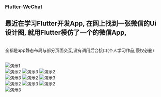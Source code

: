 ### Flutter-WeChat
## 最近在学习Flutter开发App, 在网上找到一张微信的Ui设计图, 就用Flutter模仿了一个的微信App, 
<br>
全都是app静态布局与部分页面交互,没有调用后台接口(个人学习作品,侵权必删)
<br/>
<br/>

![演示1](https://github.com/kuaifengle/Flutter-WeChat/blob/master/appGif/1.gif?raw=true)
<br/>
![演示2](https://github.com/kuaifengle/Flutter-WeChat/blob/master/appGif/2.png?raw=true)
![演示3](https://github.com/kuaifengle/Flutter-WeChat/blob/master/appGif/3.png?raw=true)
![演示2](https://github.com/kuaifengle/Flutter-WeChat/blob/master/appGif/4.png?raw=true)
<br/>
![演示3](https://github.com/kuaifengle/Flutter-WeChat/blob/master/appGif/5.png?raw=true)
![演示2](https://github.com/kuaifengle/Flutter-WeChat/blob/master/appGif/6.png?raw=true)
![演示3](https://github.com/kuaifengle/Flutter-WeChat/blob/master/appGif/7.png?raw=true)
<br/>
![演示2](https://github.com/kuaifengle/Flutter-WeChat/blob/master/appGif/8.png?raw=true)
![演示3](https://github.com/kuaifengle/Flutter-WeChat/blob/master/appGif/9.png?raw=true)
![演示2](https://github.com/kuaifengle/Flutter-WeChat/blob/master/appGif/10.png?raw=true)
<br/>
![演示3](https://github.com/kuaifengle/Flutter-WeChat/blob/master/appGif/11.png?raw=true)
<br/>
